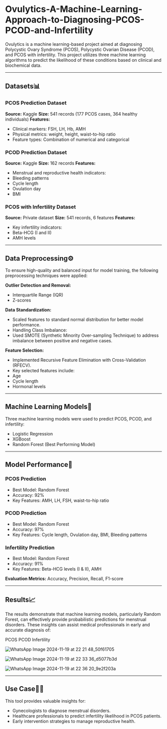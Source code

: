 # Ovulytics-A-Machine-Learning-Approach-to-Diagnosing-PCOS-PCOD-and-Infertility
Ovulytics is a machine learning-based project aimed at diagnosing Polycystic Ovary Syndrome (PCOS), Polycystic Ovarian Disease (PCOD), and PCOS with infertility. This project utilizes three machine learning algorithms to predict the likelihood of these conditions based on clinical and biochemical data. 

___________________________________________________________________________________________

## Datasets📊
### PCOS Prediction Dataset
**Source:** Kaggle
**Size:** 541 records (177 PCOS cases, 364 healthy individuals)
**Features:**
- Clinical markers: FSH, LH, Hb, AMH
- Physical metrics: weight, height, waist-to-hip ratio
- Feature types: Combination of numerical and categorical
### PCOD Prediction Dataset
**Source:** Kaggle
**Size:** 162 records
**Features:**
- Menstrual and reproductive health indicators:
- Bleeding patterns
- Cycle length
- Ovulation day
- BMI
### PCOS with Infertility Dataset
**Source:** Private dataset
**Size:** 541 records, 6 features
**Features:**
- Key infertility indicators:
- Beta-HCG (I and II)
- AMH levels

___________________________________________________________________________________________

## Data Preprocessing⚙️
To ensure high-quality and balanced input for model training, the following preprocessing techniques were applied:

**Outlier Detection and Removal:**
- Interquartile Range (IQR)
- Z-scores

**Data Standardization:**
- Scaled features to standard normal distribution for better model performance.
- Handling Class Imbalance:
- Used SMOTE (Synthetic Minority Over-sampling Technique) to address imbalance between positive and negative cases.

**Feature Selection:**
- Implemented Recursive Feature Elimination with Cross-Validation (RFECV).
- Key selected features include:
- Age
- Cycle length
- Hormonal levels

___________________________________________________________________________________________

## Machine Learning Models🤖
Three machine learning models were used to predict PCOS, PCOD, and infertility:
- Logistic Regression
- XGBoost
- Random Forest (Best Performing Model)

___________________________________________________________________________________________

## Model Performance🚀
### PCOS Prediction
- Best Model: Random Forest
- Accuracy: 92%
- Key Features: AMH, LH, FSH, waist-to-hip ratio
### PCOD Prediction
- Best Model: Random Forest
- Accuracy: 97%
- Key Features: Cycle length, Ovulation day, BMI, Bleeding patterns
### Infertility Prediction
- Best Model: Random Forest
- Accuracy: 91%
- Key Features: Beta-HCG levels (I & II), AMH

**Evaluation Metrics:**
Accuracy, Precision, Recall, F1-score

___________________________________________________________________________________________

## Results📈
The results demonstrate that machine learning models, particularly Random Forest, can effectively provide probabilistic predictions for menstrual disorders. These insights can assist medical professionals in early and accurate diagnosis of:

PCOS
PCOD
Infertility

![WhatsApp Image 2024-11-19 at 22 21 48_50f61705](https://github.com/user-attachments/assets/fe21f603-3f08-467f-a2ef-9d89aea9be33)

![WhatsApp Image 2024-11-19 at 22 33 36_d5077b3d](https://github.com/user-attachments/assets/63e60d9d-0ebc-4cd3-bb95-8ddecbcd1789)

![WhatsApp Image 2024-11-19 at 22 36 20_9e2f203a](https://github.com/user-attachments/assets/05544e7d-422b-4241-9168-5b5715959863)

__________________________________________________________________________________________

## Use Case👩‍⚕️
This tool provides valuable insights for:
- Gynecologists to diagnose menstrual disorders.
- Healthcare professionals to predict infertility likelihood in PCOS patients.
- Early intervention strategies to manage reproductive health.
